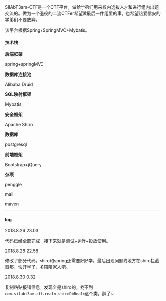 SIlAbT3am-CTF是一个CTF平台，做给学弟们用来校内选拔人才和进行组内出题交流的。做为一个退役的二流CTFer希望做最后一件组里的事。也希望热爱信安的学弟们不要放弃。

该平台根据Spring+SpringMVC+Mybatis。

#### 技术栈

**后端框架**

spring+springMVC

**数据库连接池**

Alibaba Druid

**SQL映射框架**

Mybatis

**安全框架**

Apache Shrio

**数据库**

postgresql

**前端框架**

Bootstrap+jQuery

**杂项**

penggle

mail

maven

---

#### log

2018.8.26 23.03

代码已经全部完成，接下来就是测试+运行+投放使用。

2018.8.28 22.58

修改了部分代码，shiro和spring还需要好好学。最后出现问题的地方在shiro拦截器那，快开学了，多陪陪家人吧。

2018.8.30 0.32

复制粘贴报错信息，发现全是shiro的，找不到`com.silabt3am.ctf.realm.shiroDbRealm`这个类。醉了~